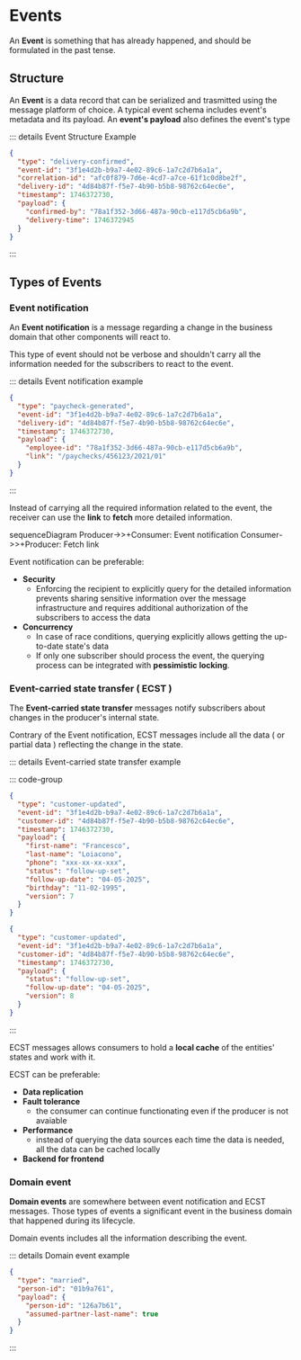 # Events

An **Event** is something that has already happened, and should be formulated in the past tense.

## Structure

An **Event** is a data record that can be serialized and trasmitted using the message platform of choice. A typical event schema includes event's metadata and its payload. An **event's payload** also defines the event's type

::: details Event Structure Example
```json
{
  "type": "delivery-confirmed",
  "event-id": "3f1e4d2b-b9a7-4e02-89c6-1a7c2d7b6a1a",
  "correlation-id": "afc0f879-7d6e-4cd7-a7ce-61f1c0d8be2f",
  "delivery-id": "4d84b87f-f5e7-4b90-b5b8-98762c64ec6e",
  "timestamp": 1746372730,
  "payload": {
    "confirmed-by": "78a1f352-3d66-487a-90cb-e117d5cb6a9b",
    "delivery-time": 1746372945
  }
}
```
:::

## Types of Events

### Event notification

An **Event notification** is a message regarding a change in the business domain that other components will react to.

This type of event should not be verbose and shouldn't carry all the information needed for the subscribers to react to the event.

::: details Event notification example
```json
{
  "type": "paycheck-generated",
  "event-id": "3f1e4d2b-b9a7-4e02-89c6-1a7c2d7b6a1a",
  "delivery-id": "4d84b87f-f5e7-4b90-b5b8-98762c64ec6e",
  "timestamp": 1746372730,
  "payload": {
    "employee-id": "78a1f352-3d66-487a-90cb-e117d5cb6a9b",
    "link": "/paychecks/456123/2021/01"
  }
}
```
:::

Instead of carrying all the required information related to the event, the receiver can use the **link** to **fetch** more detailed information.

sequenceDiagram
    Producer->>+Consumer: Event notification
    Consumer->>+Producer: Fetch link

Event notification can be preferable:
- **Security**
  - Enforcing the recipient to explicitly query for the detailed information prevents sharing sensitive information over the message infrastructure and requires additional authorization of the subscribers to access the data
- **Concurrency**
  - In case of race conditions, querying explicitly allows getting the up-to-date state's data
  - If only one subscriber should process the event, the querying process can be integrated with **pessimistic locking**.


### Event-carried state transfer ( ECST )

The **Event-carried state transfer** messages notify subscribers about changes in the producer's internal state.

Contrary of the Event notification, ECST messages include all the data ( or partial data ) reflecting the change in the state.

::: details Event-carried state transfer example

::: code-group

```json [complete snapshot]
{
  "type": "customer-updated",
  "event-id": "3f1e4d2b-b9a7-4e02-89c6-1a7c2d7b6a1a",
  "customer-id": "4d84b87f-f5e7-4b90-b5b8-98762c64ec6e",
  "timestamp": 1746372730,
  "payload": {
    "first-name": "Francesco",
    "last-name": "Loiacono",
    "phone": "xxx-xx-xx-xxx",
    "status": "follow-up-set",
    "follow-up-date": "04-05-2025",
    "birthday": "11-02-1995",
    "version": 7
  }
}
```

```json [partial snapshot]
{
  "type": "customer-updated",
  "event-id": "3f1e4d2b-b9a7-4e02-89c6-1a7c2d7b6a1a",
  "customer-id": "4d84b87f-f5e7-4b90-b5b8-98762c64ec6e",
  "timestamp": 1746372730,
  "payload": {
    "status": "follow-up-set",
    "follow-up-date": "04-05-2025",
    "version": 8
  }
}
```

:::

ECST messages allows consumers to hold a **local cache** of the entities' states and work with it.

ECST can be preferable:
- **Data replication**
- **Fault tolerance**
  - the consumer can continue functionating even if the producer is not avaiable
- **Performance**
  - instead of querying the data sources each time the data is needed, all the data can be cached locally
- **Backend for frontend**

### Domain event

**Domain events** are somewhere between event notification and ECST messages. Those types of events a significant event in the business domain that happened during its lifecycle.

Domain events includes all the information describing the event.

::: details Domain event example
```json
{
  "type": "married",
  "person-id": "01b9a761",
  "payload": {
    "person-id": "126a7b61",
    "assumed-partner-last-name": true
  }
}
```
:::
